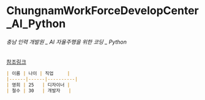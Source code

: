 # ChungnamWorkForceDevelopCenter_AI_Python
###### 충남 인력 개발원 _ AI 자율주행을 위한 코딩 _ Python

[참조링크](https://gist.github.com/ihoneymon/652be052a0727ad59601)

```md
| 이름 | 나이 | 직업     |
|------|------|----------|
| 영희 | 25   | 디자이너 |
| 철수 | 30   | 개발자   |
